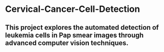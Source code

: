 # Cervical-Cancer-Cell-Detection
## This project  explores the automated detection of leukemia cells in Pap smear images through advanced computer vision techniques.
